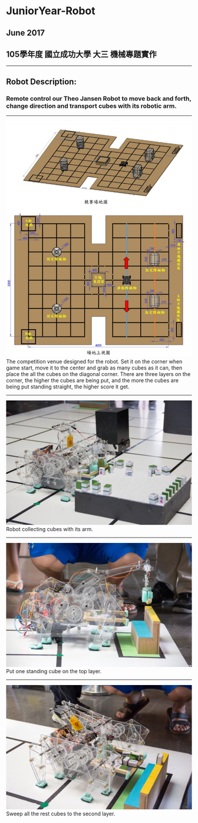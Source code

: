 # JuniorYear-Robot  
## June 2017  
## 105學年度 國立成功大學 大三 機械專題實作
***
## Robot Description:  
### Remote control our Theo Jansen Robot to move back and forth, change direction and transport cubes with its robotic arm.  
***
![competition venue](https://github.com/ElektrischesSchaf/JuniorYear-Robot/blob/master/robot_photo/4.jpg)  
The competition venue designed for the robot. Set it on the corner when game start, 
move it to the center and grab as many cubes as it can, then place the all the cubes on the diagonal corner. There are three 
layers on the corner, the higher the cubes are being put, and the more the cubes are being put standing straight, the higher score it get.   
***
![middle game](https://github.com/ElektrischesSchaf/JuniorYear-Robot/blob/master/robot_photo/1.jpg)  
Robot collecting cubes with its arm.  
***
![put one](https://github.com/ElektrischesSchaf/JuniorYear-Robot/blob/master/robot_photo/2.jpg)  
Put one standing cube on the top layer.  
***
![sweep](https://github.com/ElektrischesSchaf/JuniorYear-Robot/blob/master/robot_photo/3.jpg)  
Sweep all the rest cubes to the second layer.  
